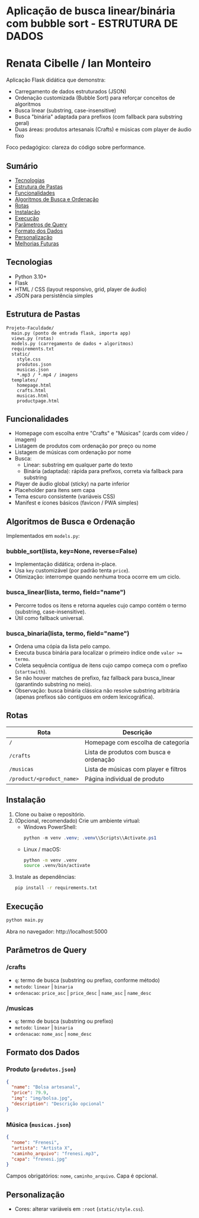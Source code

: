 # Aplicação de busca linear/binária com bubble sort - ESTRUTURA DE DADOS
# Renata Cibelle / Ian Monteiro 

Aplicação Flask didática que demonstra:

- Carregamento de dados estruturados (JSON)
- Ordenação customizada (Bubble Sort) para reforçar conceitos de algoritmos
- Busca linear (substring, case-insensitive)
- Busca "binária" adaptada para prefixos (com fallback para substring geral)
- Duas áreas: produtos artesanais (Crafts) e músicas com player de áudio fixo

Foco pedagógico: clareza do código sobre performance.

## Sumário
- [Tecnologias](#tecnologias)
- [Estrutura de Pastas](#estrutura-de-pastas)
- [Funcionalidades](#funcionalidades)
- [Algoritmos de Busca e Ordenação](#algoritmos-de-busca-e-ordenação)
- [Rotas](#rotas)
- [Instalação](#instalação)
- [Execução](#execução)
- [Parâmetros de Query](#parâmetros-de-query)
- [Formato dos Dados](#formato-dos-dados)
- [Personalização](#personalização)
- [Melhorias Futuras](#melhorias-futuras)

## Tecnologias
- Python 3.10+
- Flask
- HTML / CSS (layout responsivo, grid, player de áudio)
- JSON para persistência simples

## Estrutura de Pastas
```
Projeto-Faculdade/
  main.py (ponto de entrada flask, importa app)
  views.py (rotas)
  models.py (carregamento de dados + algoritmos)
  requirements.txt
  static/
    style.css
    produtos.json
    musicas.json
    *.mp3 / *.mp4 / imagens
  templates/
    homepage.html
    crafts.html
    musicas.html
    productpage.html
```

## Funcionalidades
- Homepage com escolha entre "Crafts" e "Músicas" (cards com vídeo / imagem)
- Listagem de produtos com ordenação por preço ou nome
- Listagem de músicas com ordenação por nome
- Busca:
  - Linear: substring em qualquer parte do texto
  - Binária (adaptada): rápida para prefixos, correta via fallback para substring
- Player de áudio global (sticky) na parte inferior
- Placeholder para itens sem capa
- Tema escuro consistente (variáveis CSS)
- Manifest e ícones básicos (favicon / PWA simples)

## Algoritmos de Busca e Ordenação
Implementados em `models.py`:

### bubble_sort(lista, key=None, reverse=False)
- Implementação didática; ordena in-place.
- Usa `key` customizável (por padrão tenta `price`).
- Otimização: interrompe quando nenhuma troca ocorre em um ciclo.

### busca_linear(lista, termo, field="name")
- Percorre todos os itens e retorna aqueles cujo campo contém o termo (substring, case-insensitive).
- Útil como fallback universal.

### busca_binaria(lista, termo, field="name")
- Ordena uma cópia da lista pelo campo.
- Executa busca binária para localizar o primeiro índice onde `valor >= termo`.
- Coleta sequência contígua de itens cujo campo começa com o prefixo (`startswith`).
- Se não houver matches de prefixo, faz fallback para busca_linear (garantindo substring no meio).
- Observação: busca binária clássica não resolve substring arbitrária (apenas prefixos são contíguos em ordem lexicográfica).

## Rotas
| Rota | Descrição |
|------|-----------|
| `/` | Homepage com escolha de categoria |
| `/crafts` | Lista de produtos com busca e ordenação |
| `/musicas` | Lista de músicas com player e filtros |
| `/product/<product_name>` | Página individual de produto |

## Instalação
1. Clone ou baixe o repositório.
2. (Opcional, recomendado) Crie um ambiente virtual:
   - Windows PowerShell:
     ```powershell
     python -m venv .venv; .venv\\Scripts\\Activate.ps1
     ```
   - Linux / macOS:
     ```bash
     python -m venv .venv
     source .venv/bin/activate
     ```
3. Instale as dependências:
   ```bash
   pip install -r requirements.txt
   ```

## Execução
```bash
python main.py
```
Abra no navegador: http://localhost:5000

## Parâmetros de Query
### /crafts
- `q`: termo de busca (substring ou prefixo, conforme método)
- `metodo`: `linear` | `binaria`
- `ordenacao`: `price_asc` | `price_desc` | `name_asc` | `name_desc`

### /musicas
- `q`: termo de busca (substring ou prefixo)
- `metodo`: `linear` | `binaria`
- `ordenacao`: `nome_asc` | `nome_desc`

## Formato dos Dados
### Produto (`produtos.json`)
```json
{
  "name": "Bolsa artesanal",
  "price": 79.9,
  "img": "img/bolsa.jpg",
  "description": "Descrição opcional"
}
```

### Música (`musicas.json`)
```json
{
  "nome": "Frenesi",
  "artista": "Artista X",
  "caminho_arquivo": "frenesi.mp3",
  "capa": "frenesi.jpg"
}
```
Campos obrigatórios: `nome`, `caminho_arquivo`. Capa é opcional.

## Personalização
- Cores: alterar variáveis em `:root` (`static/style.css`).
